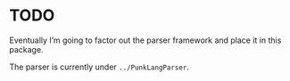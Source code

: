 # TODO

Eventually I’m going to factor out the parser framework and place it in this package. 

The parser is currently under `../PunkLangParser`.
